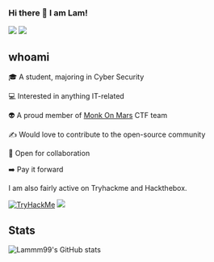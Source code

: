 ### Hi there 👋 I am Lam!
[<img src="https://img.shields.io/badge/twitter-%231DA1F2.svg?&style=for-the-badge&logo=twitter&logoColor=white">](https://twitter.com/Lammm_99)
[<img src="https://img.shields.io/badge/linkedin-%230077B5.svg?&style=for-the-badge&logo=linkedin&logoColor=white">](https://www.linkedin.com/in/zhenlam-wong/)

## whoami
🎓 A student, majoring in Cyber Security

💻 Interested in anything IT-related

👽 A proud member of [Monk On Mars](https://monkonmars.github.io/Monk-on-Mars/) CTF team 

✍️ Would love to contribute to the open-source community

🤝 Open for collaboration

➡️ Pay it forward

I am also fairly active on Tryhackme and Hackthebox.

<!-- <script src="https://tryhackme.com/badge/10598"></script> -->
[<img src="https://tryhackme-badges.s3.amazonaws.com/lammm.png" alt="TryHackMe">](https://tryhackme.com/p/lammm)
[<img src="https://www.hackthebox.eu/badge/image/70948">](https://www.hackthebox.eu/home/users/profile/70948)

## Stats
![Lammm99's GitHub stats](https://github-readme-stats.vercel.app/api?username=Lammm99&show_icons=true&theme=gotham)
